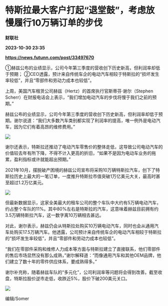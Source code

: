 # 特斯拉最大客户打起“退堂鼓”，考虑放慢履行10万辆订单的步伐
**财联社**

**2023-10-30 23:35**

**https://news.futunn.com/post/33497670**

①赫兹公布的业绩显示，公司今年第三季度的营收创下历史新高，但利润率却低于预期； ②CEO透露，预计来自传统车企的电动汽车相较于特斯拉的“损坏发生率较低”，并且“零部件和劳动力成本也较低”。

上周，美国汽车租赁公司赫兹（Hertz）的首席执行官斯蒂芬·谢尔（Stephen Scherr）在财报电话会上表示，“我们增加电动汽车的步伐将慢于我们之前的预期。”

赫兹公布的业绩显示，公司今年第三季度的营收创下历史新高，但利润率却低于预期。谢尔说道：“我们大多数汽车类别都实现了利润率的提高，唯一例外是电动汽车，因为它们有着高昂的维修费用。”

![](https://newsfile.futunn.com/public/NN-PersistNewsContentImage/7781/20231031/pic/0-33497670-0-035277b05ae367b9e237711499493433.png/big)

谢尔还表示，特斯拉还推动了电动汽车零售价的整体走低，这导致公司电动汽车的价值较去年有所下降，不得不计入更高的折旧，“如果不是因为电动车业务的拖累，盈利指标或许就能超出预期。”

2021年10月，摆脱破产困境的赫兹公司宣布将采购10万辆特斯拉汽车，创下了特斯拉历史上最大的一笔订单，一度推升特斯拉市值突破1万亿美元大关，最高时甚至超过1.2万亿美元。

![](https://newsfile.futunn.com/public/NN-PersistNewsContentImage/7781/20231031/pic/0-33497670-1-2fcc76dc6a46ae98e03740c5afb0ab6e.png/big)

但最新数据显示，这家全美最大的租车公司的整个车队中大约有5万辆电动汽车，约占整个车队的11%。其中80%左右是特斯拉的汽车，这意味着赫兹目前拥有约3.5万辆特斯拉汽车，这一数字离10万辆相去甚远。

对此，谢尔表示，赫兹仍会从特斯拉处购买10万辆电动汽车，同时也会从通用汽车处购买17.5万辆汽车。他透露，公司预计来自传统车企的电动汽车相较于特斯拉的“损坏发生率较低”，并且“零部件和劳动力成本也较低”。

“我们在零部件采购和维修人力成本等方面与特斯拉建立了直接联系，他们零部件的售后市场显然没有那么成熟，”谢尔解释道：“而像通用汽车和其他OEM品牌，他们建立了数十年的零件供应体系，要成熟得多。”

谢尔补充称，随着赫兹车队的“多元化”，公司利润率等问题将会得到改善。截至收盘，特斯拉股价逆市走低，收跌近5%，股价下破200美元关口。

![](https://postimg.futunn.com/16987068354712937778643.png)

编辑/Somer